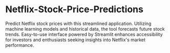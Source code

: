 # Netflix-Stock-Price-Predictions
Predict Netflix stock prices with this streamlined application. Utilizing machine learning models and historical data, the tool forecasts future stock trends. Easy-to-use interface powered by Streamlit enhances accessibility for investors and enthusiasts seeking insights into Netflix's market performance.
